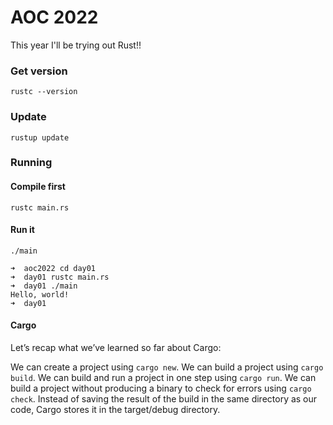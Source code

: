 # AOC 2022

This year I'll be trying out Rust!!

### Get version
`rustc --version`

### Update
`rustup update`

### Running
#### Compile first
`rustc main.rs`
#### Run it
`./main`

```
➜  aoc2022 cd day01
➜  day01 rustc main.rs
➜  day01 ./main
Hello, world!
➜  day01
```

#### Cargo
Let’s recap what we’ve learned so far about Cargo:

We can create a project using `cargo new`.
We can build a project using `cargo build`.
We can build and run a project in one step using `cargo run`.
We can build a project without producing a binary to check for errors using `cargo check`.
Instead of saving the result of the build in the same directory as our code, Cargo stores it in the target/debug directory.
